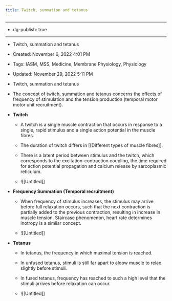 ```yaml
---
title: Twitch, summation and tetanus
---
```


- --

- dg-publish: true

- --

- Twitch, summation and tetanus

- Created: November 6, 2022 4:01 PM

- Tags: IASM, MSS, Medicine, Membrane Physiology, Physiology

- Updated: November 29, 2022 5:11 PM

- Twitch, summation and tetanus

- The concept of twitch, summation and tetanus concerns the effects of frequency of stimulation and the tension production (temporal motor motor unit recruitment).

- ************Twitch************
	 - A twitch is a single muscle contraction that occurs in response to a single, rapid stimulus and a single action potential in the muscle fibres.

	 - The duration of twitch differs in [[Different types of muscle fibres]].

	 - There is a latent period between stimulus and the twitch, which corresponds to the excitation-contraction coupling, the time required for action potential propagation and calcium release by sarcoplasmic reticulum.

	 - ![[Untitled]]

- ******************Frequency Summation (Temporal recruitment)******************
	 - When frequency of stimulus increases, the stimulus may arrive before full relaxation occurs, such that the next contraction is partially added to the previous contraction, resulting in increase in muscle tension. Staircase phenomenon, heart rate determines inotropy is a similar concept.

	 - ![[Untitled]]

- **************Tetanus**************
	 - In tetanus, the frequency in which maximal tension is reached.

	 - In unfused tetanus, stimuli is still far apart to aloow muscle to relax slightly before stimuli.

	 - In fused tetanus, frequency has reached to such a high level that the stimuli arrives before relaxation can occur.

	 - ![[Untitled]]

